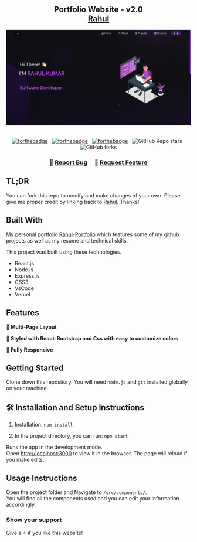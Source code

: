 <h2 align="center">
  Portfolio Website - v2.0<br/>
  <a href="https://rahul-75.vercel.app/" target="_blank">Rahul</a>
</h2>
<div align="center">
  <img alt="Demo" src="./Images/readm.png" />
</div>

<br/>

<center>

[![forthebadge](https://forthebadge.com/images/badges/built-with-love.svg)](https://forthebadge.com) &nbsp;
[![forthebadge](https://forthebadge.com/images/badges/made-with-javascript.svg)](https://forthebadge.com) &nbsp;
[![forthebadge](https://forthebadge.com/images/badges/open-source.svg)](https://forthebadge.com) &nbsp;
![GitHub Repo stars](https://img.shields.io/github/stars/rahul754/Portfolio?color=red&logo=github&style=for-the-badge) &nbsp;
![GitHub forks](https://img.shields.io/github/forks/rahul754/Portfolio?color=red&logo=github&style=for-the-badge)

</center>

<h3 align="center">
    🔹
    <a href="https://github.com/rahul754/Portfolio/issues">Report Bug</a> &nbsp; &nbsp;
    🔹
    <a href="https://github.com/rahul754/Portfolio/issues">Request Feature</a>
</h3>

## TL;DR

You can fork this repo to modify and make changes of your own. Please give me proper credit by linking back to [Rahul](https://github.com/rahul754/Portfolio). Thanks!

## Built With

My personal portfolio <a href="https://rahul-75.vercel.app/" target="_blank">Rahul-Portfolio</a> which features some of my github projects as well as my resume and technical skills.<br/>

This project was built using these technologies.

- React.js
- Node.js
- Express.js
- CSS3
- VsCode
- Vercel

## Features

**📖 Multi-Page Layout**

**🎨 Styled with React-Bootstrap and Css with easy to customize colors**

**📱 Fully Responsive**

## Getting Started

Clone down this repository. You will need `node.js` and `git` installed globally on your machine.

## 🛠 Installation and Setup Instructions

1. Installation: `npm install`

2. In the project directory, you can run: `npm start`

Runs the app in the development mode.\
Open [http://localhost:3000](http://localhost:3000) to view it in the browser.
The page will reload if you make edits.

## Usage Instructions

Open the project folder and Navigate to `/src/components/`. <br/>
You will find all the components used and you can edit your information accordingly.

### Show your support

Give a ⭐ if you like this website!


